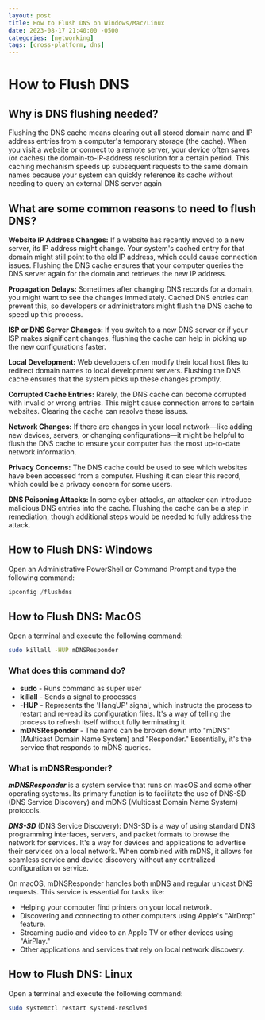 ```yaml
---
layout: post
title: How to Flush DNS on Windows/Mac/Linux
date: 2023-08-17 21:40:00 -0500
categories: [networking]
tags: [cross-platform, dns]
---
```


# How to Flush DNS

## Why is DNS flushing needed?

Flushing the DNS cache means clearing out all stored domain name and IP address entries from a computer's temporary storage (the cache). When you visit a website or connect to a remote server, your device often saves (or caches) the domain-to-IP-address resolution for a certain period. This caching mechanism speeds up subsequent requests to the same domain names because your system can quickly reference its cache without needing to query an external DNS server again

## What are some common reasons to need to flush DNS?

**Website IP Address Changes:** If a website has recently moved to a new server, its IP address might change. Your system's cached entry for that domain might still point to the old IP address, which could cause connection issues. Flushing the DNS cache ensures that your computer queries the DNS server again for the domain and retrieves the new IP address.

**Propagation Delays:** Sometimes after changing DNS records for a domain, you might want to see the changes immediately. Cached DNS entries can prevent this, so developers or administrators might flush the DNS cache to speed up this process.

**ISP or DNS Server Changes:** If you switch to a new DNS server or if your ISP makes significant changes, flushing the cache can help in picking up the new configurations faster.

**Local Development:** Web developers often modify their local host files to redirect domain names to local development servers. Flushing the DNS cache ensures that the system picks up these changes promptly.

**Corrupted Cache Entries:** Rarely, the DNS cache can become corrupted with invalid or wrong entries. This might cause connection errors to certain websites. Clearing the cache can resolve these issues.

**Network Changes:** If there are changes in your local network—like adding new devices, servers, or changing configurations—it might be helpful to flush the DNS cache to ensure your computer has the most up-to-date network information.

**Privacy Concerns:** The DNS cache could be used to see which websites have been accessed from a computer. Flushing it can clear this record, which could be a privacy concern for some users.

**DNS Poisoning Attacks:** In some cyber-attacks, an attacker can introduce malicious DNS entries into the cache. Flushing the cache can be a step in remediation, though additional steps would be needed to fully address the attack.


## How to Flush DNS: Windows
Open an Administrative PowerShell or Command Prompt and type the following command:

```powershell
ipconfig /flushdns
```

## How to Flush DNS: MacOS
Open a terminal and execute the following command: 
```bash
sudo killall -HUP mDNSResponder
```
### What does this command do?
* **sudo** - Runs command as super user
* **killall** - Sends a signal to processes
* **-HUP** - Represents the 'HangUP' signal, which instructs the process to restart and re-read its configuration files. It's a way of telling the process to refresh itself without fully terminating it.
* **mDNSResponder** - The name can be broken down into "mDNS" (Multicast Domain Name System) and "Responder." Essentially, it's the service that responds to mDNS queries.  

### What is mDNSResponder?

***mDNSResponder*** is a system service that runs on macOS and some other operating systems. Its primary function is to facilitate the use of DNS-SD (DNS Service Discovery) and mDNS (Multicast Domain Name System) protocols.  

***DNS-SD*** (DNS Service Discovery): DNS-SD is a way of using standard DNS programming interfaces, servers, and packet formats to browse the network for services. It's a way for devices and applications to advertise their services on a local network. When combined with mDNS, it allows for seamless service and device discovery without any centralized configuration or service.

On macOS, mDNSResponder handles both mDNS and regular unicast DNS requests. This service is essential for tasks like:  

* Helping your computer find printers on your local network.
* Discovering and connecting to other computers using Apple's "AirDrop" feature.
* Streaming audio and video to an Apple TV or other devices using "AirPlay."
* Other applications and services that rely on local network discovery.


## How to Flush DNS: Linux

Open a terminal and execute the following command:

```bash
sudo systemctl restart systemd-resolved
```